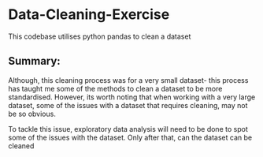 # Data-Cleaning-Exercise
This codebase utilises python pandas to clean a dataset

Summary:
-


Although, this cleaning process was for a very small dataset-
this process has taught me some of the methods to clean a dataset
to be more standardised.
However, its worth noting that when working with a very large dataset,
some of the issues with a dataset that requires cleaning, may not be 
so obvious. 

To tackle this issue, exploratory data analysis will need to be done to 
spot some of the issues with the dataset. Only after that, can the dataset
can be cleaned
